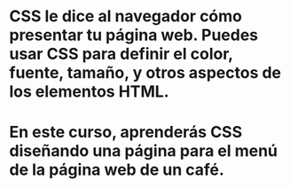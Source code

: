 # CSS le dice al navegador cómo presentar tu página web. Puedes usar CSS para definir el color, fuente, tamaño, y otros aspectos de los elementos HTML.

# En este curso, aprenderás CSS diseñando una página para el menú de la página web de un café.
